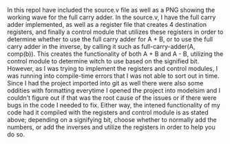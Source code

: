 In this repoI have included the source.v file as well as a PNG showing the working wave for the full carry adder. In the source.v, I have the full carry adder implemented, as well as a register file that creates 4 destination registers, and finally a control module that utilizes these registers in order to determine whether to use the full carry adder for A + B, or to use the full carry adder in the inverse, by calling it such as full-carry-adder(A, comp(b)). This creates the functionality of both A + B and A - B, utilizing the control module to determine witch to use based on the signified bit. However, as I was trying to implement the registers and control modules, I was running into compile-time errors that I was not able to sort out in time. Since I had the project imported into git as well there were also some oddities with formatting everytime I opened the project into modelsim and I couldn't figure out if that was the root cause of the issues or if there were bugs in the code I needed to fix. Either way, the intened functionality of my code had it compiled with the registers and control module is as stated above; depending on a signifying bit, choose whether to normally add the numbers, or add the inverses and utilize the registers in order to help you do so.
